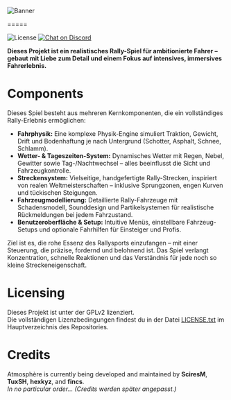 ![Banner](https://assets.onecompiler.app/432jwxm7x/43h9jjutu/InShot_20250509_223322318.jpg)

=====

![License](https://img.shields.io/badge/License-GPLv2-blue.svg)
[![Chat on Discord](https://img.shields.io/badge/Discord-5865f2?logo=discord&logoColor=white)](https://discordapp.com/invite/ZdqEhed)

**Dieses Projekt ist ein realistisches Rally-Spiel für ambitionierte Fahrer – gebaut mit Liebe zum Detail und einem Fokus auf intensives, immersives Fahrerlebnis.**

Components
=====

Dieses Spiel besteht aus mehreren Kernkomponenten, die ein vollständiges Rally-Erlebnis ermöglichen:

* **Fahrphysik:** Eine komplexe Physik-Engine simuliert Traktion, Gewicht, Drift und Bodenhaftung je nach Untergrund (Schotter, Asphalt, Schnee, Schlamm).
* **Wetter- & Tageszeiten-System:** Dynamisches Wetter mit Regen, Nebel, Gewitter sowie Tag-/Nachtwechsel – alles beeinflusst die Sicht und Fahrzeugkontrolle.
* **Streckensystem:** Vielseitige, handgefertigte Rally-Strecken, inspiriert von realen Weltmeisterschaften – inklusive Sprungzonen, engen Kurven und tückischen Steigungen.
* **Fahrzeugmodellierung:** Detaillierte Rally-Fahrzeuge mit Schadensmodell, Sounddesign und Partikelsystemen für realistische Rückmeldungen bei jedem Fahrzustand.
* **Benutzeroberfläche & Setup:** Intuitive Menüs, einstellbare Fahrzeug-Setups und optionale Fahrhilfen für Einsteiger und Profis.

Ziel ist es, die rohe Essenz des Rallysports einzufangen – mit einer Steuerung, die präzise, fordernd und belohnend ist. Das Spiel verlangt Konzentration, schnelle Reaktionen und das Verständnis für jede noch so kleine Streckeneigenschaft.

Licensing
=====

Dieses Projekt ist unter der GPLv2 lizenziert.  
Die vollständigen Lizenzbedingungen findest du in der Datei [LICENSE.txt](LICENSE.txt) im Hauptverzeichnis des Repositories.

Credits
=====

Atmosphère is currently being developed and maintained by __SciresM__, __TuxSH__, __hexkyz__, and __fincs__.<br>
_In no particular order..._ *(Credits werden später angepasst.)*
